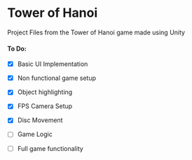 # Tower of Hanoi
Project Files from the Tower of Hanoi game made using Unity

#### To Do:
- [x] Basic UI Implementation
- [x] Non functional game setup
- [x] Object highlighting
- [x] FPS Camera Setup
- [x] Disc Movement
- [ ] Game Logic
- [ ] Full game functionality


